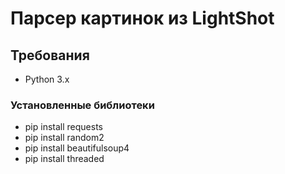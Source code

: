 # Парсер картинок из LightShot
## Требования
* Python 3.x
### Установленные библиотеки
* pip install requests
* pip install random2
* pip install beautifulsoup4
* pip install threaded

